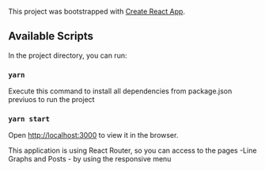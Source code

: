 This project was bootstrapped with [Create React App](https://github.com/facebook/create-react-app).

## Available Scripts

In the project directory, you can run:

### `yarn`

Execute this command to install all dependencies from package.json previuos to run the project

### `yarn start`

Open [http://localhost:3000](http://localhost:3000) to view it in the browser.

This application is using React Router, so you can access to the pages -Line Graphs and Posts - by using the responsive menu
